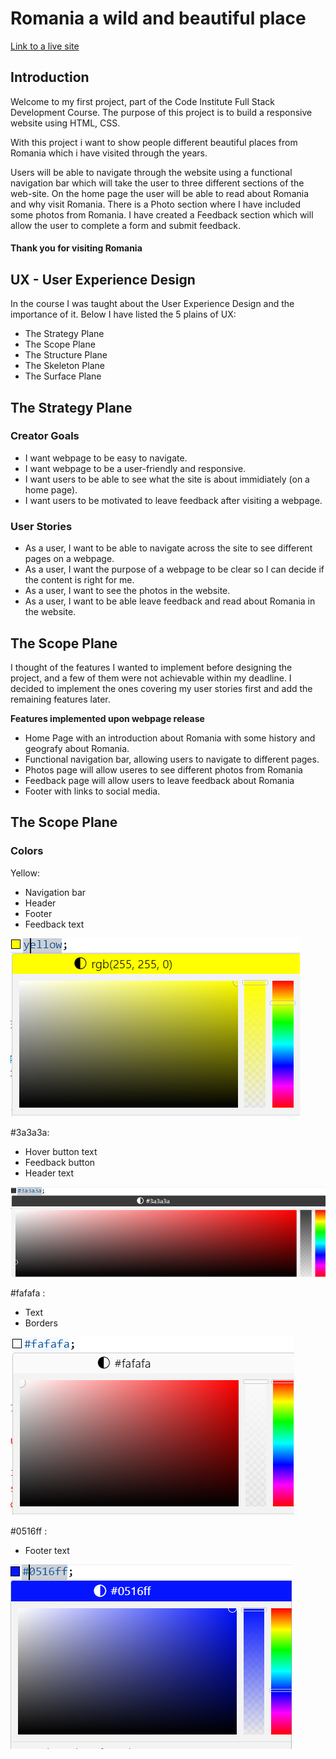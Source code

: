 # Romania a wild and beautiful place

[Link to a live site](https://pauldmnn.github.io/Paul-First-Project/)

## Introduction

Welcome to my first project, part of the Code Institute Full Stack Development Course. The purpose of this project is to build a responsive website using HTML, CSS.

With this project i want to show people different beautiful places from Romania which i have visited through the years. 

Users will be able to navigate through the website using a functional navigation bar which will take the user to three different sections of the web-site. On the home page the user will be able to read about Romania and why visit Romania. There is a Photo section where I have included some photos from Romania. I have created a Feedback section which will allow the user to complete a form and submit feedback. 

#### Thank you for visiting Romania

## UX - User Experience Design

In the course I was taught about the User Experience Design and the importance of it. 
Below I have listed the 5 plains of UX: 

- The Strategy Plane
- The Scope Plane
- The Structure Plane
- The Skeleton Plane
- The Surface Plane

## The Strategy Plane

### Creator Goals

- I want webpage to be easy to navigate.
- I want webpage to be a user-friendly and responsive.
- I want users to be able to see what the site is about immidiately (on a home page).
- I want users to be motivated to leave feedback after visiting a webpage.

### User Stories

- As a user, I want to be able to navigate across the site to see different pages on a webpage.
- As a user, I want the purpose of a webpage to be clear so I can decide if the content is right for me.
- As a user, I want to see the photos in the website.
- As a user, I want to be able leave feedback and read about Romania in the website.

## The Scope Plane

I thought of the features I wanted to implement before designing the project, and a few of them were not achievable within my deadline. I decided to implement the ones covering my user stories first and add the remaining features later.

**Features implemented upon webpage release**

- Home Page with an introduction about Romania with some history and geografy about Romania.
- Functional navigation bar, allowing users to navigate to different pages.
- Photos page will allow useres to see different photos from Romania
- Feedback page will allow users to leave feedback about Romania
- Footer with links to social media.

## The Scope Plane

### Colors

Yellow:
- Navigation bar
- Header
- Footer
- Feedback text 

![yellow rgb](assets/images/yellow.png)

#3a3a3a:
- Hover button text
- Feedback button
- Header text

![#3a3a3a Hex color](assets/images/black.png)

#fafafa :
- Text
- Borders

![#fafafa Hex Color](assets/images/white.png)

#0516ff :
- Footer text

![#0516ff Hex Color](assets/images/blue.png)


